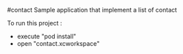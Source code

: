 #contact
Sample application that implement a list of contact

To run this project : 
- execute "pod install"
- open "contact.xcworkspace"
